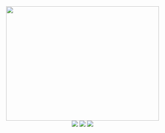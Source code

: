 <div id="header" align="center">
   <img src="https://miro.medium.com/v2/resize:fit:720/format:webp/1*LEH5tUEQReWe8Iu-UEV3Pg.gif" width="400" height="300"/>
   <div id="badges">
      <img src="https://badges.pufler.dev/repos/Jahn16?style=for-the-badge"/>
      <img src="https://badges.pufler.dev/commits/monthly/Jahn16?style=for-the-badge"/>
      <img src="https://img.shields.io/badge/OSS%20Funding-15%24-008000?style=for-the-badge&logoColor=green"/>
   </div>
</div>
